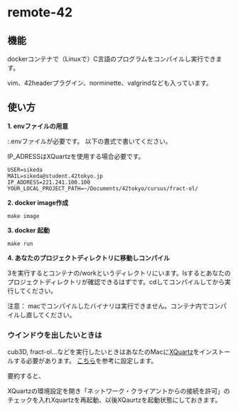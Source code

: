 # remote-42

## 機能

dockerコンテナで（Linuxで）C言語のプログラムをコンパイルし実行できます。

vim、42headerプラグイン、norminette、valgrindなども入っています。

## 使い方

**1. envファイルの用意**

:.envファイルが必要です。
以下の書式で書いてください。

IP_ADRESSはXQuartzを使用する場合必要です。
```
USER=sikeda
MAIL=sikeda@student.42tokyo.jp
IP_ADDRESS=221.241.100.100
YOUR_LOCAL_PROJECT_PATH=~/Documents/42tokyo/cursus/fract-ol/
```

**2. docker image作成**

`make image`

**3. docker 起動**

`make run`

**4. あなたのプロジェクトディレクトリに移動しコンパイル**

3を実行するとコンテナの/workというディレクトリにいます。lsするとあなたのプロジェクトディレクトリが確認できるはずです。cdしてコンパイルしてから実行してください。

注意：
macでコンパイルしたバイナリは実行できません。コンテナ内でコンパイルし直してください。


### ウインドウを出したいときは
cub3D, fract-ol...などを実行したいときはあなたのMacに[XQuartz](https://www.xquartz.org/)をインストールする必要があります。
[こちら](http://blog.eszett-design.com/2020/10/dockerpythontkinter.html)を参考に設定します。

要約すると、

XQuartzの環境設定を開き「ネットワーク・クライアントからの接続を許可」のチェックを入れXquartzを再起動、以後XQaurtzを起動状態にしておきます。

